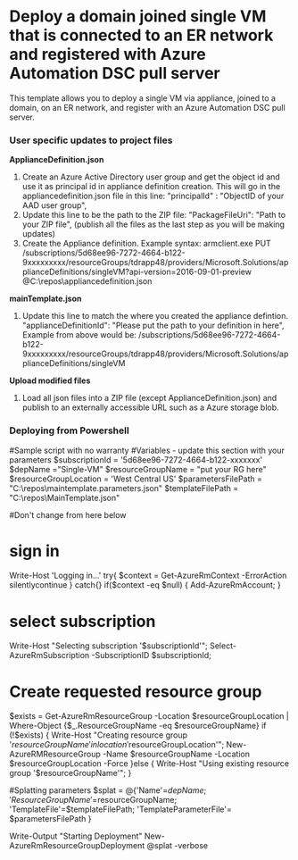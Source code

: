 # Deploy a domain joined single VM that is connected to an ER network and registered with Azure Automation DSC pull server

This template allows you to deploy a single VM via appliance, joined to a domain, on an ER network, and register with an Azure Automation DSC pull server.

### User specific updates to project files ###

**ApplianceDefinition.json**

1. Create an Azure Active Directory user group and get the object id and use it as principal id in appliance definition creation. This will go in the appliancedefinition.json file in this line:                 "principalId" : "ObjectID of your AAD user group",
2.  Update this line to be the path to the ZIP file:         "PackageFileUri": "Path to your ZIP file", (publish all the files as the last step as you will be making updates)
3. Create the Appliance definition.  Example syntax: 
armclient.exe PUT /subscriptions/5d68ee96-7272-4664-b122-9xxxxxxxxx/resourceGroups/tdrapp48/providers/Microsoft.Solutions/applianceDefinitions/singleVM?api-version=2016-09-01-preview @C:\repos\appliancedefinition.json

**mainTemplate.json**
1. Update this line to match the where you created the appliance defintion. 
        "applianceDefinitionId": "Please put the path to your definition in here",
        Example from above would be: /subscriptions/5d68ee96-7272-4664-b122-9xxxxxxxxx/resourceGroups/tdrapp48/providers/Microsoft.Solutions/applianceDefinitions/singleVM

**Upload modified files**
1. Load all json files into a ZIP file (except ApplianceDefinition.json) and publish to an externally accessible URL such as a Azure storage blob. 

### Deploying from Powershell ###

#Sample script with no warranty
#Variables - update this section with your parameters
$subscriptionId = '5d68ee96-7272-4664-b122-xxxxxxx'
$depName ="Single-VM"
$resourceGroupName = "put your RG here"
$resourceGroupLocation = 'West Central US'
$parametersFilePath = "C:\repos\maintemplate.parameters.json"
$templateFilePath = "C:\repos\MainTemplate.json"

#Don't change from here below
# sign in
Write-Host 'Logging in...'
try{
$context = Get-AzureRmContext -ErrorAction silentlycontinue
}
catch{}
if($context -eq $null)
{
	Add-AzureRmAccount;
}
# select subscription
Write-Host "Selecting subscription '$subscriptionId'";
Select-AzureRmSubscription -SubscriptionID $subscriptionId;


# Create requested resource group
$exists = Get-AzureRmResourceGroup -Location $resourceGroupLocation | Where-Object {$_.ResourceGroupName -eq $resourceGroupName}
if (!$exists) {
    Write-Host "Creating resource group '$resourceGroupName' in location '$resourceGroupLocation'";
    New-AzureRMResourceGroup -Name $resourceGroupName -Location $resourceGroupLocation -Force
}else {
    Write-Host "Using existing resource group '$resourceGroupName'";
}


#Splatting parameters
$splat = @{'Name'=$depName;
        'ResourceGroupName'=$resourceGroupName;
        'TemplateFile'=$templateFilePath;
        'TemplateParameterFile'= $parametersFilePath
          }

Write-Output "Starting Deployment"
New-AzureRmResourceGroupDeployment @splat -verbose

 